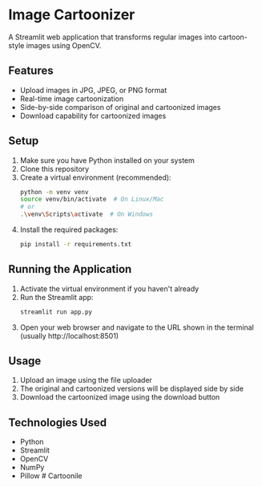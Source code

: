 # Image Cartoonizer

A Streamlit web application that transforms regular images into cartoon-style images using OpenCV.

## Features

- Upload images in JPG, JPEG, or PNG format
- Real-time image cartoonization
- Side-by-side comparison of original and cartoonized images
- Download capability for cartoonized images

## Setup

1. Make sure you have Python installed on your system
2. Clone this repository
3. Create a virtual environment (recommended):
   ```bash
   python -m venv venv
   source venv/bin/activate  # On Linux/Mac
   # or
   .\venv\Scripts\activate  # On Windows
   ```
4. Install the required packages:
   ```bash
   pip install -r requirements.txt
   ```

## Running the Application

1. Activate the virtual environment if you haven't already
2. Run the Streamlit app:
   ```bash
   streamlit run app.py
   ```
3. Open your web browser and navigate to the URL shown in the terminal (usually http://localhost:8501)

## Usage

1. Upload an image using the file uploader
2. The original and cartoonized versions will be displayed side by side
3. Download the cartoonized image using the download button

## Technologies Used

- Python
- Streamlit
- OpenCV
- NumPy
- Pillow # Cartoonile
